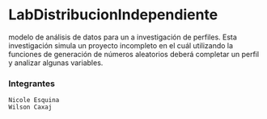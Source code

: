 # LabDistribucionIndependiente
 modelo de análisis de datos para un a investigación de perfiles. Esta investigación simula un proyecto incompleto en el cuál utilizando la funciones de  generación de números aleatorios deberá completar un perfil y  analizar algunas variables.


### Integrantes  
```
Nicole Esquina  
Wilson Caxaj
```
